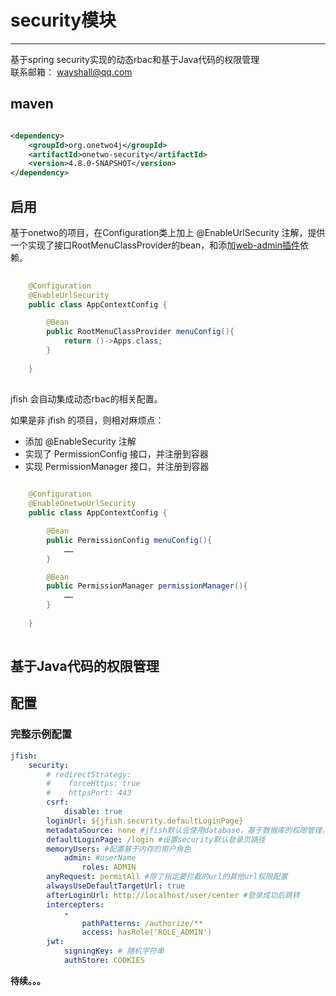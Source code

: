# security模块
------
基于spring security实现的动态rbac和基于Java代码的权限管理   
联系邮箱：  wayshall@qq.com

   

## maven
```xml

<dependency>
    <groupId>org.onetwo4j</groupId>
    <artifactId>onetwo-security</artifactId>
    <version>4.8.0-SNAPSHOT</version>
</dependency>
```

## 启用
基于onetwo的项目，在Configuration类上加上 @EnableUrlSecurity 注解，提供一个实现了接口RootMenuClassProvider的bean，和添加[web-admin插件](https://github.com/wayshall/onetwo/blob/master/core/plugins/web-admin)依赖。   
```java     
  
	@Configuration
	@EnableUrlSecurity
	public class AppContextConfig {

		@Bean
		public RootMenuClassProvider menuConfig(){
			return ()->Apps.class;
		}
	
	}   
   
```

jfish 会自动集成动态rbac的相关配置。
  
如果是非 jfish 的项目，则相对麻烦点：
- 添加 @EnableSecurity 注解
- 实现了 PermissionConfig 接口，并注册到容器
- 实现 PermissionManager 接口，并注册到容器

```java     
  
	@Configuration
	@EnableOnetwoUrlSecurity
	public class AppContextConfig {

		@Bean
		public PermissionConfig menuConfig(){
			……
		}

		@Bean
		public PermissionManager permissionManager(){
			……
		}
	
	}   
   
```

## 基于Java代码的权限管理 


## 配置

### 完整示例配置
```yaml
jfish: 
    security: 
        # redirectStrategy: 
        #    forceHttps: true
        #    httpsPort: 443
        csrf: 
            disable: true
        loginUrl: ${jfish.security.defaultLoginPage}
        metadataSource: none #jfish默认会使用database，基于数据库的权限管理，否则设置为none
        defaultLoginPage: /login #设置security默认登录页路径
        memoryUsers: #配置基于内存的用户角色
            admin: #userName
                roles: ADMIN
        anyRequest: permitAll #除了指定要拦截的url的其他url权限配置
        alwaysUseDefaultTargetUrl: true
        afterLoginUrl: http://localhost/user/center #登录成功后跳转
        intercepters: 
            -
                pathPatterns: /authorize/** 
                access: hasRole('ROLE_ADMIN')
        jwt: 
            signingKey: # 随机字符串
            authStore: COOKIES
```

**待续。。。**




